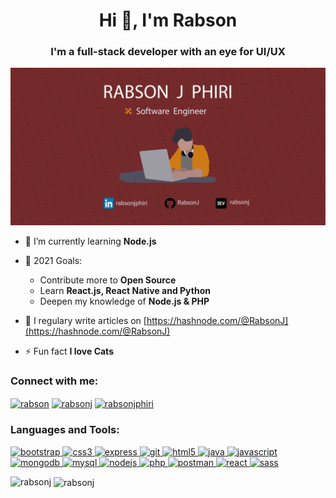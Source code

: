 <h1 align="center">Hi 👋, I'm Rabson</h1>

<h3 align="center">I'm a full-stack developer  with an eye for UI/UX</h3>

<p align="center">
 <img src="/resources/banner.jpg" alt="Rabson J Phiri banner image"/>
</p>


- 🌱 I’m currently learning **Node.js**

- 🥅 2021 Goals: 
   - Contribute more to **Open Source**
   - Learn **React.js, React Native and Python**
   - Deepen my knowledge of **Node.js & PHP**

- 📝 I regulary write articles on [https://hashnode.com/@RabsonJ](https://hashnode.com/@RabsonJ)

- ⚡ Fun fact **I love Cats**


<h3 align="left">Connect with me:</h3>
<p align="left">
<a href="https://codepen.io/rabson" target="blank"><img align="center" src="https://cdn.jsdelivr.net/npm/simple-icons@3.0.1/icons/codepen.svg" alt="rabson" height="30" width="40" /></a>
<a href="https://dev.to/rabsonj" target="blank"><img align="center" src="https://cdn.jsdelivr.net/npm/simple-icons@3.0.1/icons/dev-dot-to.svg" alt="rabsonj" height="30" width="40" /></a>
<a href="https://linkedin.com/in/rabsonjphiri" target="blank"><img align="center" src="https://cdn.jsdelivr.net/npm/simple-icons@3.0.1/icons/linkedin.svg" alt="rabsonjphiri" height="30" width="40" /></a>
</p>

<h3 align="left">Languages and Tools:</h3>
<p align="left"> <a href="https://getbootstrap.com" target="_blank"> <img src="https://devicons.github.io/devicon/devicon.git/icons/bootstrap/bootstrap-plain.svg" alt="bootstrap" width="40" height="40"/> </a> <a href="https://www.w3schools.com/css/" target="_blank"> <img src="https://devicons.github.io/devicon/devicon.git/icons/css3/css3-original-wordmark.svg" alt="css3" width="40" height="40"/> </a> <a href="https://expressjs.com" target="_blank"> <img src="https://devicons.github.io/devicon/devicon.git/icons/express/express-original-wordmark.svg" alt="express" width="40" height="40"/> </a> <a href="https://git-scm.com/" target="_blank"> <img src="https://www.vectorlogo.zone/logos/git-scm/git-scm-icon.svg" alt="git" width="40" height="40"/> </a> <a href="https://www.w3.org/html/" target="_blank"> <img src="https://devicons.github.io/devicon/devicon.git/icons/html5/html5-original-wordmark.svg" alt="html5" width="40" height="40"/> </a> <a href="https://www.java.com" target="_blank"> <img src="https://devicons.github.io/devicon/devicon.git/icons/java/java-original-wordmark.svg" alt="java" width="40" height="40"/> </a> <a href="https://developer.mozilla.org/en-US/docs/Web/JavaScript" target="_blank"> <img src="https://devicons.github.io/devicon/devicon.git/icons/javascript/javascript-original.svg" alt="javascript" width="40" height="40"/> </a> <a href="https://www.mongodb.com/" target="_blank"> <img src="https://devicons.github.io/devicon/devicon.git/icons/mongodb/mongodb-original-wordmark.svg" alt="mongodb" width="40" height="40"/> </a> <a href="https://www.mysql.com/" target="_blank"> <img src="https://devicons.github.io/devicon/devicon.git/icons/mysql/mysql-original-wordmark.svg" alt="mysql" width="40" height="40"/> </a> <a href="https://nodejs.org" target="_blank"> <img src="https://devicons.github.io/devicon/devicon.git/icons/nodejs/nodejs-original-wordmark.svg" alt="nodejs" width="40" height="40"/> </a> <a href="https://www.php.net" target="_blank"> <img src="https://devicons.github.io/devicon/devicon.git/icons/php/php-original.svg" alt="php" width="40" height="40"/> </a> <a href="https://postman.com" target="_blank"> <img src="https://www.vectorlogo.zone/logos/getpostman/getpostman-icon.svg" alt="postman" width="40" height="40"/> </a> <a href="https://reactjs.org/" target="_blank"> <img src="https://devicons.github.io/devicon/devicon.git/icons/react/react-original-wordmark.svg" alt="react" width="40" height="40"/> </a> <a href="https://sass-lang.com" target="_blank"> <img src="https://devicons.github.io/devicon/devicon.git/icons/sass/sass-original.svg" alt="sass" width="40" height="40"/> </a> </p>

<p><img align="left" src="https://github-readme-stats.vercel.app/api/top-langs?username=rabsonj&show_icons=true&locale=en&layout=compact" alt="rabsonj" /></p>

<p>&nbsp;<img align="center" src="https://github-readme-stats.vercel.app/api?username=rabsonj&show_icons=true&locale=en" alt="rabsonj" /></p>
